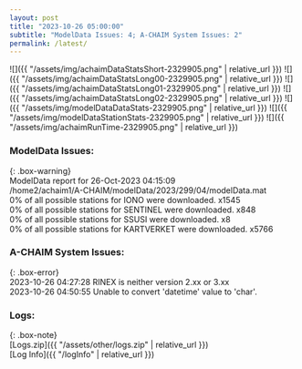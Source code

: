 ```yaml
---
layout: post
title: "2023-10-26 05:00:00"
subtitle: "ModelData Issues: 4; A-CHAIM System Issues: 2"
permalink: /latest/
---
```


![]({{ "/assets/img/achaimDataStatsShort-2329905.png" | relative_url }})
![]({{ "/assets/img/achaimDataStatsLong00-2329905.png" | relative_url }})
![]({{ "/assets/img/achaimDataStatsLong01-2329905.png" | relative_url }})
![]({{ "/assets/img/achaimDataStatsLong02-2329905.png" | relative_url }})
![]({{ "/assets/img/modelDataDataStats-2329905.png" | relative_url }})
![]({{ "/assets/img/modelDataStationStats-2329905.png" | relative_url }})
![]({{ "/assets/img/achaimRunTime-2329905.png" | relative_url }})


### ModelData Issues:  
  
{: .box-warning}  
 ModelData report for 26-Oct-2023 04:15:09   
 /home2/achaim1/A-CHAIM/modelData/2023/299/04/modelData.mat   
 0% of all possible stations for IONO were downloaded. x1545   
 0% of all possible stations for SENTINEL were downloaded. x848   
 0% of all possible stations for SSUSI were downloaded. x8   
 0% of all possible stations for KARTVERKET were downloaded. x5766   
  
### A-CHAIM System Issues:  
  
{: .box-error}  
2023-10-26 04:27:28 RINEX is neither version 2.xx or 3.xx  
2023-10-26 04:50:55 Unable to convert 'datetime' value to 'char'.  

### Logs:  
  
{: .box-note}  
[Logs.zip]({{ "/assets/other/logs.zip" | relative_url }})  
[Log Info]({{ "/logInfo" | relative_url }})  
